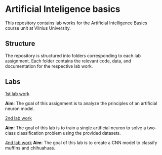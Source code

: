 # Artificial Inteligence basics 

This repository contains lab works for the Artificial Intelligence Basics course unit at Vilnius University.

## Structure

The repository is structured into folders corresponding to each lab assignment. Each folder contains the relevant code, data, and documentation for the respective lab work.

## Labs
[1st lab work](lab_1/readme.md)

**Aim**: The goal of this assignment is to analyze the principles of an artificial neuron model.

[2nd lab work](lab_2/readme.md)

**Aim**: The goal of this lab is to train a single artificial neuron to solve a two-class classification problem using the provided datasets.

[4nd lab work](lab_4/readme.md)
**Aim**: The goal of this lab is to create a CNN model to classify muffins and chihuahuas.
